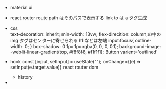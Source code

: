- material ui
- react router
  route path はそのパスで表示する
  link to は a タグ生成
- css  
   text-decoration: inherit;
  min-width: 13vw;
  flex-direcition: column;の中の img タグはセンターに寄せられる h1 などは左端
  input:focus{
  outline-width: 0;
  }
  box-shadow: 0 1px 1px rgba(0, 0, 0, 0.1);
  background-image: -weblit-linear-gradient(top, #f8f8f8, #f1f1f1);
  Button varient='outlined'

- hook
  const [input, setInput] = useState("");
  onChange={(e) => setInput(e.target.value)}
  react router dom

  - history

- <StateProvider initialState={initialState} reducer={reducer} />
